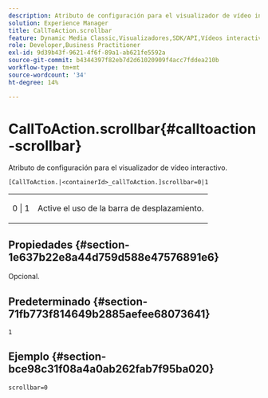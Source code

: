 ```yaml
---
description: Atributo de configuración para el visualizador de vídeo interactivo.
solution: Experience Manager
title: CallToAction.scrollbar
feature: Dynamic Media Classic,Visualizadores,SDK/API,Vídeos interactivos
role: Developer,Business Practitioner
exl-id: 9d39b43f-9621-4f6f-89a1-ab621fe5592a
source-git-commit: b4344397f82eb7d2d61020909f4acc7fddea210b
workflow-type: tm+mt
source-wordcount: '34'
ht-degree: 14%

---
```


# CallToAction.scrollbar{#calltoaction-scrollbar}

Atributo de configuración para el visualizador de vídeo interactivo.

`[CallToAction.|<containerId>_callToAction.]scrollbar=0|1`

<table id="table_441553CD34C94A58A9D7CBF772DEDDB6"> 
 <tbody> 
  <tr> 
   <td colname="col1"> <p> <span class="codeph"> 0 | 1</span> </p> </td> 
   <td colname="col2"> <p> Active el uso de la barra de desplazamiento. </p> </td> 
  </tr> 
 </tbody> 
</table>

## Propiedades {#section-1e637b22e8a44d759d588e47576891e6}

Opcional.

## Predeterminado {#section-71fb773f814649b2885aefee68073641}

`1`

## Ejemplo {#section-bce98c31f08a4a0ab262fab7f95ba020}

```
scrollbar=0
```
